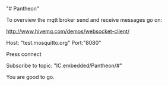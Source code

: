 "# Pantheon" 

To overview the mqtt broker send and receive messages go on:

http://www.hivemq.com/demos/websocket-client/

Host: "test.mosquitto.org"
Port:"8080"

Press connect

Subscribe to topic: "IC.embedded/Pantheon/#"

You are good to go.

